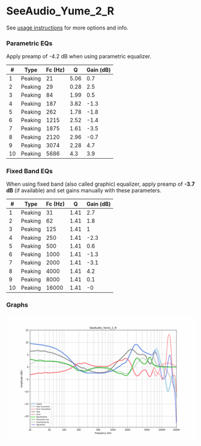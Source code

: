 # SeeAudio_Yume_2_R
See [usage instructions](https://github.com/jaakkopasanen/AutoEq#usage) for more options and info.

### Parametric EQs
Apply preamp of -4.2 dB when using parametric equalizer.

|   # | Type    |   Fc (Hz) |    Q |   Gain (dB) |
|-----|---------|-----------|------|-------------|
|   1 | Peaking |        21 | 5.06 |         0.7 |
|   2 | Peaking |        29 | 0.28 |         2.5 |
|   3 | Peaking |        84 | 1.99 |         0.5 |
|   4 | Peaking |       187 | 3.82 |        -1.3 |
|   5 | Peaking |       262 | 1.78 |        -1.8 |
|   6 | Peaking |      1215 | 2.52 |        -1.4 |
|   7 | Peaking |      1875 | 1.61 |        -3.5 |
|   8 | Peaking |      2120 | 2.96 |        -0.7 |
|   9 | Peaking |      3074 | 2.28 |         4.7 |
|  10 | Peaking |      5686 | 4.3  |         3.9 |

### Fixed Band EQs
When using fixed band (also called graphic) equalizer, apply preamp of **-3.7 dB** (if available) and set gains manually with these parameters.

|   # | Type    |   Fc (Hz) |    Q |   Gain (dB) |
|-----|---------|-----------|------|-------------|
|   1 | Peaking |        31 | 1.41 |         2.7 |
|   2 | Peaking |        62 | 1.41 |         1.8 |
|   3 | Peaking |       125 | 1.41 |         1   |
|   4 | Peaking |       250 | 1.41 |        -2.3 |
|   5 | Peaking |       500 | 1.41 |         0.6 |
|   6 | Peaking |      1000 | 1.41 |        -1.3 |
|   7 | Peaking |      2000 | 1.41 |        -3.1 |
|   8 | Peaking |      4000 | 1.41 |         4.2 |
|   9 | Peaking |      8000 | 1.41 |         0.1 |
|  10 | Peaking |     16000 | 1.41 |        -0   |

### Graphs
![](./SeeAudio_Yume_2_R.png)
